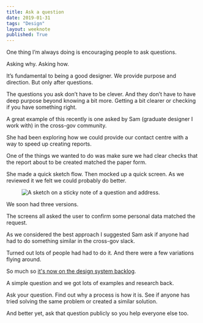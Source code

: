 ```yaml
---
title: Ask a question
date: 2019-01-31
tags: "Design"
layout: weeknote
published: True
---
```


One thing I’m always doing is encouraging people to ask questions.

Asking why. Asking how.

It’s fundamental to being a good designer. We provide purpose and direction. But only after questions.

The questions you ask don’t have to be clever. And they don’t have to have deep purpose beyond knowing a bit more. Getting a bit clearer or checking if you have something right.

A great example of this recently is one asked by Sam (graduate designer I work with) in the cross-gov community.

She had been exploring how we could provide our contact centre with a way to speed up creating reports.

One of the things we wanted to do was make sure we had clear checks that the report about to be created matched the paper form.

She made a quick sketch flow. Then mocked up a quick screen. As we reviewed it we felt we could probably do better.

<figure class="noir right">
  <img src="/images/question.png" alt="A sketch on a sticky note of a question and address."/>
</figure>

We soon had three versions.

The screens all asked the user to confirm some personal data matched the request.

As we considered the best approach I suggested Sam ask if anyone had had to do something similar in the cross-gov slack.

Turned out lots of people had had to do it. And there were a few variations flying around.

So much so [it's now on the design system backlog](https://github.com/alphagov/govuk-design-system-backlog/issues/187).

A simple question and we got lots of examples and research back.

Ask your question. Find out why a process is how it is. See if anyone has tried solving the same problem or created a similar solution.

And better yet, ask that question publicly so you help everyone else too.
